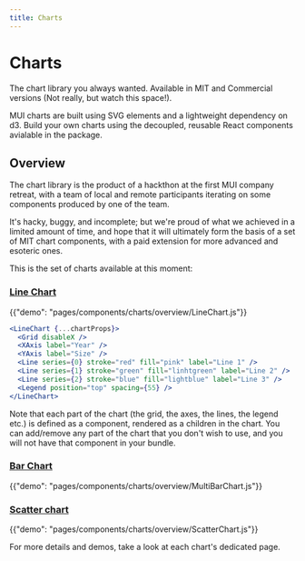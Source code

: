```yaml
---
title: Charts
---
```


# Charts

<p class="description">The chart library you always wanted. Available in MIT and Commercial versions (Not really, but watch this space!).</p>

MUI charts are built using SVG elements and a lightweight dependency on d3.
Build your own charts using the decoupled, reusable React components avialable in the package.

## Overview

The chart library is the product of a hackthon at the first MUI company retreat, with a team of local and remote participants iterating on some components produced by one of the team.

It's hacky, buggy, and incomplete; but we're proud of what we achieved in a limited amount of time, and hope that it will ultimately form the basis of a set of MIT chart components, with a paid extension for more advanced and esoteric ones.

This is the set of charts available at this moment:

### [Line Chart](/components/charts/line-chart/)

{{"demo": "pages/components/charts/overview/LineChart.js"}}

```jsx
<LineChart {...chartProps}>
  <Grid disableX />
  <XAxis label="Year" />
  <YAxis label="Size" />
  <Line series={0} stroke="red" fill="pink" label="Line 1" />
  <Line series={1} stroke="green" fill="linhtgreen" label="Line 2" />
  <Line series={2} stroke="blue" fill="lightblue" label="Line 3" />
  <Legend position="top" spacing={55} />
</LineChart>
```

Note that each part of the chart (the grid, the axes, the lines, the legend etc.) is defined as a component, rendered as a children in the chart.
You can add/remove any part of the chart that you don't wish to use, and you will not have that component in your bundle.

### [Bar Chart](/components/charts/bar-chart/)

{{"demo": "pages/components/charts/overview/MultiBarChart.js"}}

### [Scatter chart](/components/charts/scatter-chart/)

{{"demo": "pages/components/charts/overview/ScatterChart.js"}}

For more details and demos, take a look at each chart's dedicated page.
